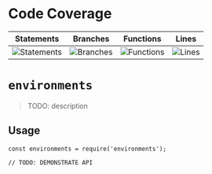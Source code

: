 # Code Coverage
| Statements                  | Branches                | Functions                 | Lines             |
| --------------------------- | ----------------------- | ------------------------- | ----------------- |
| ![Statements](https://img.shields.io/badge/statements-82.14%25-yellow.svg?style=flat) | ![Branches](https://img.shields.io/badge/branches-72.6%25-red.svg?style=flat) | ![Functions](https://img.shields.io/badge/functions-84.34%25-yellow.svg?style=flat) | ![Lines](https://img.shields.io/badge/lines-82.04%25-yellow.svg?style=flat) |
# `environments`

> TODO: description

## Usage

```
const environments = require('environments');

// TODO: DEMONSTRATE API
```